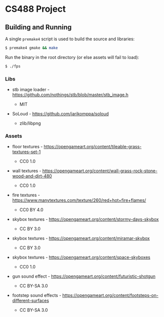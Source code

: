 # CS488 Project

## Building and Running
A single `premake4` script is used to build the source and libraries:
```sh
$ premake4 gmake && make
```

Run the binary in the root directory (or else assets will fail to load):
```sh
$ ./fps
```


### Libs
- stb image loader - https://github.com/nothings/stb/blob/master/stb_image.h
  - MIT

- SoLoud - https://github.com/jarikomppa/soloud
  - zlib/libpng

### Assets
- floor textures - https://opengameart.org/content/tileable-grass-textures-set-1
  - CC0 1.0

- wall textures - https://opengameart.org/content/wall-grass-rock-stone-wood-and-dirt-480
  - CC0 1.0

- fire textures - https://www.manytextures.com/texture/260/red+hot+fire+flames/
  - CC0 BY 4.0

- skybox textures - https://opengameart.org/content/stormy-days-skybox
  - CC BY 3.0

- skybox textures - https://opengameart.org/content/miramar-skybox
  - CC BY 3.0

- skybox textures - https://opengameart.org/content/space-skyboxes
  - CC0 1.0

- gun sound effect - https://opengameart.org/content/futuristic-shotgun
  - CC BY-SA 3.0

- footstep sound effects - https://opengameart.org/content/footsteps-on-different-surfaces
  - CC BY-SA 3.0
